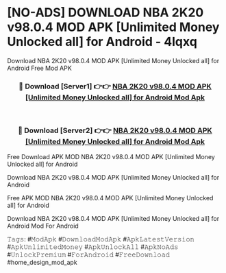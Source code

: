 # [NO-ADS] DOWNLOAD NBA 2K20 v98.0.4 MOD APK [Unlimited Money Unlocked all] for Android - 4lqxq
Download NBA 2K20 v98.0.4 MOD APK [Unlimited Money Unlocked all] for Android Free Mod APK

<div align="center">
<h3>🔴 Download [Server1] 👉👉 <a href="https://apk-comot.site?title=NBA_2K20_v98.0.4_MOD_APK_[Unlimited_Money_Unlocked_all]_for_Android">NBA 2K20 v98.0.4 MOD APK [Unlimited Money Unlocked all] for Android Mod Apk</a></h3><br>

<h3>🔴 Download [Server2] 👉👉 <a href="https://apk-comot.site?title=NBA_2K20_v98.0.4_MOD_APK_[Unlimited_Money_Unlocked_all]_for_Android">NBA 2K20 v98.0.4 MOD APK [Unlimited Money Unlocked all] for Android Mod Apk</a></h3>
</div>


Free Download APK MOD NBA 2K20 v98.0.4 MOD APK [Unlimited Money Unlocked all] for Android

Download NBA 2K20 v98.0.4 MOD APK [Unlimited Money Unlocked all] for Android 

Free APK MOD NBA 2K20 v98.0.4 MOD APK [Unlimited Money Unlocked all] for Android 

Download NBA 2K20 v98.0.4 MOD APK [Unlimited Money Unlocked all] for Android Mod For Android

𝚃𝚊𝚐𝚜: #𝙼𝚘𝚍𝙰𝚙𝚔 #𝙳𝚘𝚠𝚗𝚕𝚘𝚊𝚍𝙼𝚘𝚍𝙰𝚙𝚔 #𝙰𝚙𝚔𝙻𝚊𝚝𝚎𝚜𝚝𝚅𝚎𝚛𝚜𝚒𝚘𝚗 #𝙰𝚙𝚔𝚄𝚗𝚕𝚒𝚖𝚒𝚝𝚎𝚍𝙼𝚘𝚗𝚎𝚢 #𝙰𝚙𝚔𝚄𝚗𝚕𝚘𝚌𝚔𝙰𝚕𝚕 #𝙰𝚙𝚔𝙽𝚘𝙰𝚍𝚜 #𝚄𝚗𝚕𝚘𝚌𝚔𝙿𝚛𝚎𝚖𝚒𝚞𝚖 #𝙵𝚘𝚛𝙰𝚗𝚍𝚛𝚘𝚒𝚍 #𝙵𝚛𝚎𝚎𝙳𝚘𝚠𝚗𝚕𝚘𝚊𝚍 #home_design_mod_apk